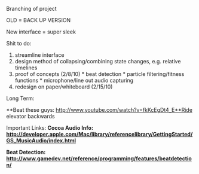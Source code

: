Branching of project

OLD = BACK UP VERSION

New interface = super sleek

Shit to do:

  1. streamline interface
  1. design method of collapsing/combining state changes, e.g. relative timelines
  1. proof of concepts (2/8/10)
    * beat detection
    * particle filtering/fitness functions
    * microphone/line out audio capturing
  1. redesign on paper/whiteboard (2/15/10)

Long Term:

**Beat these guys: http://www.youtube.com/watch?v=fkKcEgDt4_E**Ride elevator backwards

Important Links:
**Cocoa Audio Info:
http://developer.apple.com/Mac/library/referencelibrary/GettingStarted/GS_MusicAudio/index.html**

**Beat Detection:
http://www.gamedev.net/reference/programming/features/beatdetection/**
